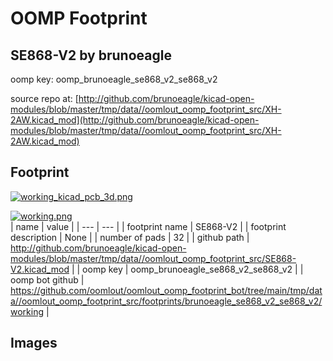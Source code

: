 # OOMP Footprint  
## SE868-V2  by brunoeagle  
  
oomp key: oomp_brunoeagle_se868_v2_se868_v2  
  
source repo at: [http://github.com/brunoeagle/kicad-open-modules/blob/master/tmp/data//oomlout_oomp_footprint_src/XH-2AW.kicad_mod](http://github.com/brunoeagle/kicad-open-modules/blob/master/tmp/data//oomlout_oomp_footprint_src/XH-2AW.kicad_mod)  
## Footprint  
  
[![working_kicad_pcb_3d.png](working_kicad_pcb_3d_600.png)](working_kicad_pcb_3d.png)  
  
[![working.png](working_600.png)](working.png)  
| name | value | 
| --- | --- | 
| footprint name | SE868-V2 | 
| footprint description | None | 
| number of pads | 32 | 
| github path | http://github.com/brunoeagle/kicad-open-modules/blob/master/tmp/data//oomlout_oomp_footprint_src/SE868-V2.kicad_mod | 
| oomp key | oomp_brunoeagle_se868_v2_se868_v2 | 
| oomp bot github | https://github.com/oomlout/oomlout_oomp_footprint_bot/tree/main/tmp/data//oomlout_oomp_footprint_src/footprints/brunoeagle_se868_v2_se868_v2/working | 
## Images  
